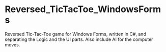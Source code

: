 # Reversed_TicTacToe_WindowsForms

Reversed Tic-Tac-Toe game for Windows Forms, written in C#, and separating the Logic and the UI parts. Also include AI for the computer moves.
